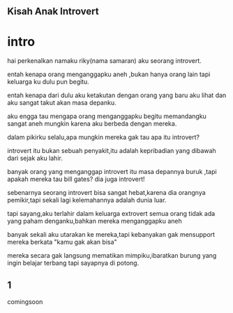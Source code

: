## Kisah Anak Introvert

# intro
hai perkenalkan namaku riky(nama samaran) aku seorang introvert.

entah kenapa orang menganggapku aneh ,bukan hanya orang lain tapi keluarga ku dulu pun begitu.

entah kenapa dari dulu aku ketakutan dengan orang yang baru aku lihat dan aku sangat takut akan masa depanku.

aku engga tau mengapa orang menganggapku begitu memandangku sangat aneh mungkin karena aku berbeda dengan mereka.

dalam pikirku selalu,apa mungkin mereka gak tau apa itu introvert?

introvert itu bukan sebuah penyakit,itu adalah kepribadian yang dibawah dari sejak aku lahir.

banyak orang yang menganggap introvert itu masa depannya buruk ,tapi apakah mereka tau bill gates? dia juga introvert!

sebenarnya seorang introvert bisa sangat hebat,karena dia orangnya pemikir,tapi sekali lagi kelemahannya  adalah dunia luar.

tapi sayang,aku terlahir dalam keluarga extrovert semua orang tidak ada yang paham denganku,bahkan mereka menganggapku aneh

banyak sekali aku utarakan ke mereka,tapi kebanyakan gak mensupport mereka berkata "kamu gak akan bisa"

mereka secara gak langsung mematikan mimpiku,ibaratkan burung yang ingin belajar terbang tapi sayapnya di potong.

## 1
comingsoon
